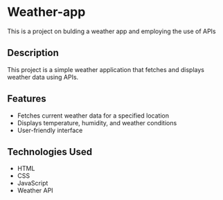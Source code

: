 # Weather-app

This is a project  on bulding a weather app and employing the use of APIs


## Description
This project is a simple weather application that fetches and displays weather data using APIs.

## Features
- Fetches current weather data for a specified location
- Displays temperature, humidity, and weather conditions
- User-friendly interface

## Technologies Used
- HTML
- CSS
- JavaScript
- Weather API 

   
